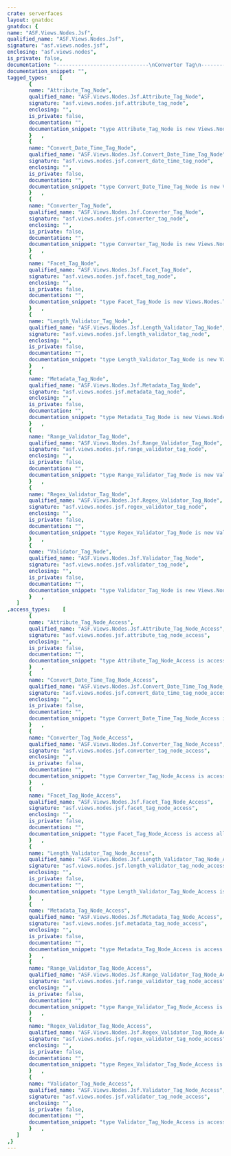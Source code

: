 ```yaml
---
crate: serverfaces
layout: gnatdoc
gnatdoc: {
name: "ASF.Views.Nodes.Jsf",
qualified_name: "ASF.Views.Nodes.Jsf",
signature: "asf.views.nodes.jsf",
enclosing: "asf.views.nodes",
is_private: false,
documentation: "------------------------------\nConverter Tag\n------------------------------\nThe <b>Converter_Tag_Node</b> is created in the facelet tree when\nthe <f:converter> element is found.  When building the component tree,\nwe have to find the <b>Converter</b> object and attach it to the\nparent component.  The parent component must implement the <b>Value_Holder</b>\ninterface.",
documentation_snippet: "",
tagged_types:    [
       {
       name: "Attribute_Tag_Node",
       qualified_name: "ASF.Views.Nodes.Jsf.Attribute_Tag_Node",
       signature: "asf.views.nodes.jsf.attribute_tag_node",
       enclosing: "",
       is_private: false,
       documentation: "",
       documentation_snippet: "type Attribute_Tag_Node is new Views.Nodes.Tag_Node with private;",
       }   ,
       {
       name: "Convert_Date_Time_Tag_Node",
       qualified_name: "ASF.Views.Nodes.Jsf.Convert_Date_Time_Tag_Node",
       signature: "asf.views.nodes.jsf.convert_date_time_tag_node",
       enclosing: "",
       is_private: false,
       documentation: "",
       documentation_snippet: "type Convert_Date_Time_Tag_Node is new Views.Nodes.Tag_Node with private;",
       }   ,
       {
       name: "Converter_Tag_Node",
       qualified_name: "ASF.Views.Nodes.Jsf.Converter_Tag_Node",
       signature: "asf.views.nodes.jsf.converter_tag_node",
       enclosing: "",
       is_private: false,
       documentation: "",
       documentation_snippet: "type Converter_Tag_Node is new Views.Nodes.Tag_Node with private;",
       }   ,
       {
       name: "Facet_Tag_Node",
       qualified_name: "ASF.Views.Nodes.Jsf.Facet_Tag_Node",
       signature: "asf.views.nodes.jsf.facet_tag_node",
       enclosing: "",
       is_private: false,
       documentation: "",
       documentation_snippet: "type Facet_Tag_Node is new Views.Nodes.Tag_Node with private;",
       }   ,
       {
       name: "Length_Validator_Tag_Node",
       qualified_name: "ASF.Views.Nodes.Jsf.Length_Validator_Tag_Node",
       signature: "asf.views.nodes.jsf.length_validator_tag_node",
       enclosing: "",
       is_private: false,
       documentation: "",
       documentation_snippet: "type Length_Validator_Tag_Node is new Validator_Tag_Node with private;",
       }   ,
       {
       name: "Metadata_Tag_Node",
       qualified_name: "ASF.Views.Nodes.Jsf.Metadata_Tag_Node",
       signature: "asf.views.nodes.jsf.metadata_tag_node",
       enclosing: "",
       is_private: false,
       documentation: "",
       documentation_snippet: "type Metadata_Tag_Node is new Views.Nodes.Tag_Node with private;",
       }   ,
       {
       name: "Range_Validator_Tag_Node",
       qualified_name: "ASF.Views.Nodes.Jsf.Range_Validator_Tag_Node",
       signature: "asf.views.nodes.jsf.range_validator_tag_node",
       enclosing: "",
       is_private: false,
       documentation: "",
       documentation_snippet: "type Range_Validator_Tag_Node is new Validator_Tag_Node with private;",
       }   ,
       {
       name: "Regex_Validator_Tag_Node",
       qualified_name: "ASF.Views.Nodes.Jsf.Regex_Validator_Tag_Node",
       signature: "asf.views.nodes.jsf.regex_validator_tag_node",
       enclosing: "",
       is_private: false,
       documentation: "",
       documentation_snippet: "type Regex_Validator_Tag_Node is new Validator_Tag_Node with private;",
       }   ,
       {
       name: "Validator_Tag_Node",
       qualified_name: "ASF.Views.Nodes.Jsf.Validator_Tag_Node",
       signature: "asf.views.nodes.jsf.validator_tag_node",
       enclosing: "",
       is_private: false,
       documentation: "",
       documentation_snippet: "type Validator_Tag_Node is new Views.Nodes.Tag_Node with private;",
       }   ,
   ]
,access_types:    [
       {
       name: "Attribute_Tag_Node_Access",
       qualified_name: "ASF.Views.Nodes.Jsf.Attribute_Tag_Node_Access",
       signature: "asf.views.nodes.jsf.attribute_tag_node_access",
       enclosing: "",
       is_private: false,
       documentation: "",
       documentation_snippet: "type Attribute_Tag_Node_Access is access all Attribute_Tag_Node'Class;",
       }   ,
       {
       name: "Convert_Date_Time_Tag_Node_Access",
       qualified_name: "ASF.Views.Nodes.Jsf.Convert_Date_Time_Tag_Node_Access",
       signature: "asf.views.nodes.jsf.convert_date_time_tag_node_access",
       enclosing: "",
       is_private: false,
       documentation: "",
       documentation_snippet: "type Convert_Date_Time_Tag_Node_Access is access all Convert_Date_Time_Tag_Node'Class;",
       }   ,
       {
       name: "Converter_Tag_Node_Access",
       qualified_name: "ASF.Views.Nodes.Jsf.Converter_Tag_Node_Access",
       signature: "asf.views.nodes.jsf.converter_tag_node_access",
       enclosing: "",
       is_private: false,
       documentation: "",
       documentation_snippet: "type Converter_Tag_Node_Access is access all Converter_Tag_Node'Class;",
       }   ,
       {
       name: "Facet_Tag_Node_Access",
       qualified_name: "ASF.Views.Nodes.Jsf.Facet_Tag_Node_Access",
       signature: "asf.views.nodes.jsf.facet_tag_node_access",
       enclosing: "",
       is_private: false,
       documentation: "",
       documentation_snippet: "type Facet_Tag_Node_Access is access all Facet_Tag_Node'Class;",
       }   ,
       {
       name: "Length_Validator_Tag_Node_Access",
       qualified_name: "ASF.Views.Nodes.Jsf.Length_Validator_Tag_Node_Access",
       signature: "asf.views.nodes.jsf.length_validator_tag_node_access",
       enclosing: "",
       is_private: false,
       documentation: "",
       documentation_snippet: "type Length_Validator_Tag_Node_Access is access all Length_Validator_Tag_Node'Class;",
       }   ,
       {
       name: "Metadata_Tag_Node_Access",
       qualified_name: "ASF.Views.Nodes.Jsf.Metadata_Tag_Node_Access",
       signature: "asf.views.nodes.jsf.metadata_tag_node_access",
       enclosing: "",
       is_private: false,
       documentation: "",
       documentation_snippet: "type Metadata_Tag_Node_Access is access all Metadata_Tag_Node'Class;",
       }   ,
       {
       name: "Range_Validator_Tag_Node_Access",
       qualified_name: "ASF.Views.Nodes.Jsf.Range_Validator_Tag_Node_Access",
       signature: "asf.views.nodes.jsf.range_validator_tag_node_access",
       enclosing: "",
       is_private: false,
       documentation: "",
       documentation_snippet: "type Range_Validator_Tag_Node_Access is access all Range_Validator_Tag_Node'Class;",
       }   ,
       {
       name: "Regex_Validator_Tag_Node_Access",
       qualified_name: "ASF.Views.Nodes.Jsf.Regex_Validator_Tag_Node_Access",
       signature: "asf.views.nodes.jsf.regex_validator_tag_node_access",
       enclosing: "",
       is_private: false,
       documentation: "",
       documentation_snippet: "type Regex_Validator_Tag_Node_Access is access all Regex_Validator_Tag_Node'Class;",
       }   ,
       {
       name: "Validator_Tag_Node_Access",
       qualified_name: "ASF.Views.Nodes.Jsf.Validator_Tag_Node_Access",
       signature: "asf.views.nodes.jsf.validator_tag_node_access",
       enclosing: "",
       is_private: false,
       documentation: "",
       documentation_snippet: "type Validator_Tag_Node_Access is access all Validator_Tag_Node'Class;",
       }   ,
   ]
,}
---
```

